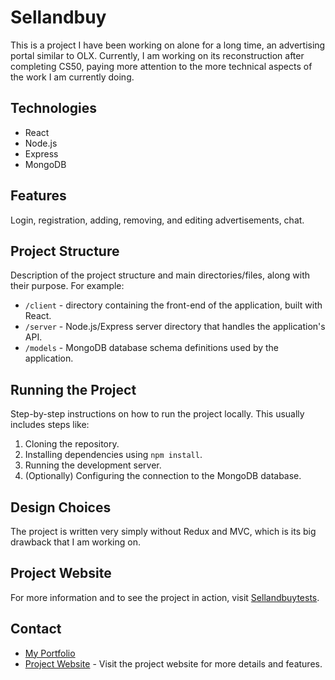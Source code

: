 # Sellandbuy

This is a project I have been working on alone for a long time, an advertising portal similar to OLX. Currently, I am working on its reconstruction after completing CS50, paying more attention to the more technical aspects of the work I am currently doing.

## Technologies

- React
- Node.js
- Express
- MongoDB

## Features

Login, registration, adding, removing, and editing advertisements, chat.

## Project Structure

Description of the project structure and main directories/files, along with their purpose. For example:

- `/client` - directory containing the front-end of the application, built with React.
- `/server` - Node.js/Express server directory that handles the application's API.
- `/models` - MongoDB database schema definitions used by the application.

## Running the Project

Step-by-step instructions on how to run the project locally. This usually includes steps like:

1. Cloning the repository.
2. Installing dependencies using `npm install`.
3. Running the development server.
4. (Optionally) Configuring the connection to the MongoDB database.

## Design Choices

The project is written very simply without Redux and MVC, which is its big drawback that I am working on.

## Project Website

For more information and to see the project in action, visit [Sellandbuytests](https://www.sellandbuytests.com/).

## Contact

- [My Portfolio](https://www.kamilkrol.com.pl/)
- [Project Website](https://www.sellandbuytests.com/) - Visit the project website for more details and features.
